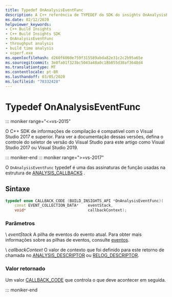 ```yaml
---
title: Typedef OnAnalysisEventFunc
description: A C++ referência de TYPEDEF do SDK do insights OnAnalysisEventFunc.
ms.date: 02/12/2020
helpviewer_keywords:
- C++ Build Insights
- C++ Build Insights SDK
- OnAnalysisEventFunc
- throughput analysis
- build time analysis
- vcperf.exe
ms.openlocfilehash: d260f6060e759f315589abda82e31c2c2b95a65e
ms.sourcegitcommit: 3e8fa01f323bc5043a48a0c18b855d38af3648d4
ms.translationtype: MT
ms.contentlocale: pt-BR
ms.lasthandoff: 03/05/2020
ms.locfileid: "78332428"
---
```

# <a name="onanalysiseventfunc-typedef"></a>Typedef OnAnalysisEventFunc

::: moniker range="<=vs-2015"

O C++ SDK de informações de compilação é compatível com o Visual Studio 2017 e superior. Para ver a documentação dessas versões, defina o controle do seletor de versão do Visual Studio para este artigo como Visual Studio 2017 ou Visual Studio 2019.

::: moniker-end
::: moniker range=">=vs-2017"

O `OnAnalysisEventFunc` typedef é uma das assinaturas de função usadas na estrutura de [ANALYSIS_CALLBACKS](analysis-callbacks-struct.md) .

## <a name="syntax"></a>Sintaxe

```cpp
typedef enum CALLBACK_CODE (BUILD_INSIGHTS_API *OnAnalysisEventFunc)(
    const EVENT_COLLECTION_DATA*    eventStack,
    void*                           callbackContext);
```

### <a name="parameters"></a>Parâmetros

\ *eventStack*
A pilha de eventos do evento atual. Para obter mais informações sobre as pilhas de eventos, consulte [eventos](../event-table.md).

\ *callbackContext*
O valor de contexto que foi definido para este retorno de chamada no [ANALYSIS_DESCRIPTOR](analysis-descriptor-struct.md) ou [RELOG_DESCRIPTOR](relog-descriptor-struct.md).

### <a name="return-value"></a>Valor retornado

Um valor [CALLBACK_CODE](callback-code-enum.md) que controla o que deve acontecer em seguida.

::: moniker-end
